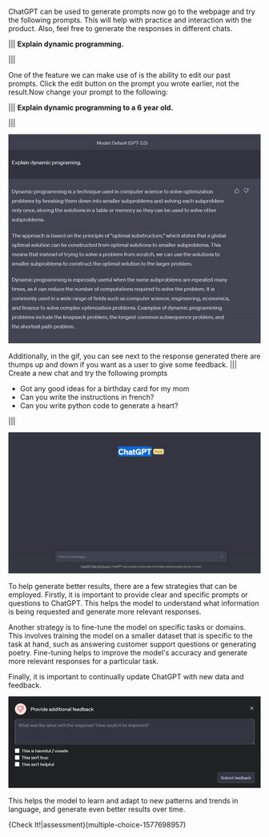 ChatGPT can be used to generate prompts now go to the webpage and try the following prompts. This will help with practice and interaction with the product. Also, feel free to generate the responses in different chats. 

|||
**Explain dynamic programming.**

|||

One of the feature we can make use of is the ability to edit our past prompts. Click the edit button on the prompt you wrote earlier, not the result.Now change your prompt to the following:

|||
**Explain dynamic programming to a 6 year old.**

|||

![ezgif.com-video-to-gif](ezgif.com-video-to-gif.gif)

Additionally, in the gif, you can see next to the response generated there are thumps up and down if you want as a user to give some feedback. 
|||
Create a new chat and try the following prompts
* Got any good ideas for a birthday card for my mom
* Can you write the instructions in french?
* Can you write python code to generate a heart? 

|||

![img/message](img/message.png)

To help generate better results, there are a few strategies that can be employed. Firstly, it is important to provide clear and specific prompts or questions to ChatGPT. This helps the model to understand what information is being requested and generate more relevant responses.

Another strategy is to fine-tune the model on specific tasks or domains. This involves training the model on a smaller dataset that is specific to the task at hand, such as answering customer support questions or generating poetry. Fine-tuning helps to improve the model's accuracy and generate more relevant responses for a particular task.

Finally, it is important to continually update ChatGPT with new data and feedback.

![img/feebdack](img/feebdack.png)

This helps the model to learn and adapt to new patterns and trends in language, and generate even better results over time.

{Check It!|assessment}(multiple-choice-1577698957)
